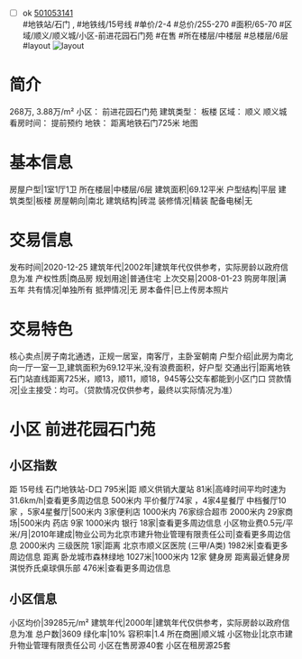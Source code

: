 - [ ] ok [501053141](https://bj.5i5j.com/ershoufang/501053141.html)  
 #地铁站/石门 ,  #地铁线/15号线
#单价/2-4 #总价/255-270 #面积/65-70   #区域/顺义/顺义城/小区-前进花园石门苑 #在售 #所在楼层/中楼层 #总楼层/6层 #layout 
![layout](http://image2a.5i5j.com/bdir/layout/69357.jpg_P5.jpg) 
# 简介 
 268万,  3.88万/m² 
小区： 前进花园石门苑
建筑类型： 板楼
区域： 顺义 顺义城
看房时间： 提前预约
地铁： 距离地铁石门725米 地图
# 基本信息 
 房屋户型|1室1厅1卫
所在楼层|中楼层/6层
建筑面积|69.12平米
户型结构|平层
建筑类型|板楼
房屋朝向|南北
建筑结构|砖混
装修情况|精装
配备电梯|无
# 交易信息 
 发布时间|2020-12-25
建筑年代|2002年|建筑年代仅供参考，实际房龄以政府信息为准
产权性质|商品房
规划用途|普通住宅
上次交易|2008-01-23
购房年限|满五年
共有情况|单独所有
抵押情况|无
房本备件|已上传房本照片
# 交易特色 
 核心卖点|房子南北通透，正规一居室，南客厅，主卧室朝南
户型介绍|此房为南北向一厅一室一卫,建筑面积为69.12平米,没有浪费面积，好户型
交通出行|距离地铁石门站直线距离725米，顺13，顺11，顺18，945等公交车都能到小区门口
贷款情况|业主接受：均可。（贷款情况仅供参考，最终以实际情况为准）
# 小区 前进花园石门苑
## 小区指数 
 距 15号线 石门地铁站-D口 795米|距 顺义供销大厦站 81米|高峰时间平均时速为31.6km/h|查看更多周边信息
500米内 平价餐厅74家 ，4家4星餐厅
中档餐厅10家 ，5家4星餐厅|500米内 3家便利店
1000米内 76家综合超市
2000米内 29家商场|500米内 药店 9家
1000米内 银行 18家|查看更多周边信息
小区物业费0.5元/平米/月|2010年建成|物业公司为北京市建升物业管理有限责任公司|查看更多周边信息
2000米内 三级医院 1家|距离 北京市顺义区医院 (三甲/A类) 1982米|查看更多周边信息
距离 卧龙城市森林绿地 1027米|1000米内 12家 健身房
距离最近健身房淇悦乔氏桌球俱乐部 476米|查看更多周边信息
## 小区信息 
 小区均价|39285元/m²
建筑年代|2000年|建筑年代仅供参考，实际房龄以政府信息为准
总户数|3609
绿化率|10%
容积率|1.4
所在商圈|顺义城
小区物业|北京市建升物业管理有限责任公司
小区在售房源40套
小区在租房源25套
